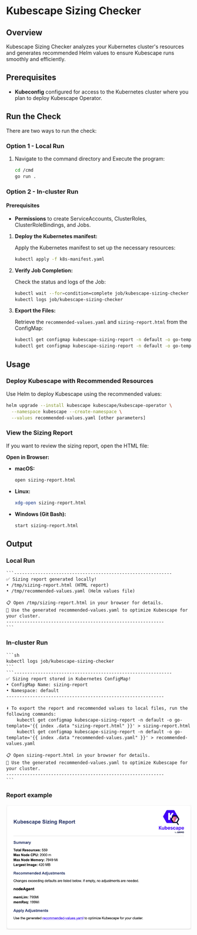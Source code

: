 # Kubescape Sizing Checker

## Overview

Kubescape Sizing Checker analyzes your Kubernetes cluster's resources and generates recommended Helm values to ensure Kubescape runs smoothly and efficiently.

## Prerequisites

- **Kubeconfig** configured for access to the Kubernetes cluster where you plan to deploy Kubescape Operator.

## Run the Check

There are two ways to run the check:

### Option 1 - Local Run

1. Navigate to the command directory and Execute the program:
   ```sh
   cd /cmd
   go run .
   ```

### Option 2 - In-cluster Run

#### Prerequisites

- **Permissions** to create ServiceAccounts, ClusterRoles, ClusterRoleBindings, and Jobs.

1. **Deploy the Kubernetes manifest:**

   Apply the Kubernetes manifest to set up the necessary resources:

   ```sh
   kubectl apply -f k8s-manifest.yaml
   ```

2. **Verify Job Completion:**

   Check the status and logs of the Job:

   ```sh
   kubectl wait --for=condition=complete job/kubescape-sizing-checker --timeout=60s
   kubectl logs job/kubescape-sizing-checker
   ```

3. **Export the Files:**

   Retrieve the `recommended-values.yaml` and `sizing-report.html` from the ConfigMap:

   ```sh
   kubectl get configmap kubescape-sizing-report -n default -o go-template='{{ index .data "recommended-values.yaml" }}' > recommended-values.yaml
   kubectl get configmap kubescape-sizing-report -n default -o go-template='{{ index .data "sizing-report.html" }}' > sizing-report.html
   ```

## Usage

### Deploy Kubescape with Recommended Resources

Use Helm to deploy Kubescape using the recommended values:

```sh
helm upgrade --install kubescape kubescape/kubescape-operator \
  --namespace kubescape --create-namespace \
  --values recommended-values.yaml [other parameters]
```

### View the Sizing Report

If you want to review the sizing report, open the HTML file:

**Open in Browser:**

- **macOS:**
    ```sh
    open sizing-report.html
    ```
- **Linux:**
    ```sh
    xdg-open sizing-report.html
    ```
- **Windows (Git Bash):**
    ```sh
    start sizing-report.html
    ```

## Output
### Local Run
    ```------------------------------------------------------------
    ✅ Sizing report generated locally!
    • /tmp/sizing-report.html (HTML report)
    • /tmp/recommended-values.yaml (Helm values file)

    📋 Open /tmp/sizing-report.html in your browser for details.
    🚀 Use the generated recommended-values.yaml to optimize Kubescape for your cluster.
    ------------------------------------------------------------
    ```


### In-cluster Run
    ```sh
    kubectl logs job/kubescape-sizing-checker
    ```
    ```------------------------------------------------------------
    ✅ Sizing report stored in Kubernetes ConfigMap!
    • ConfigMap Name: sizing-report
    • Namespace: default
    ------------------------------------------------------------

    ⬇️ To export the report and recommended values to local files, run the following commands:
        kubectl get configmap kubescape-sizing-report -n default -o go-template='{{ index .data "sizing-report.html" }}' > sizing-report.html
        kubectl get configmap kubescape-sizing-report -n default -o go-template='{{ index .data "recommended-values.yaml" }}' > recommended-values.yaml

    📋 Open sizing-report.html in your browser for details.
    🚀 Use the generated recommended-values.yaml to optimize Kubescape for your cluster.
    ------------------------------------------------------------
    ```

### Report example
![alt text](Report-example.png)